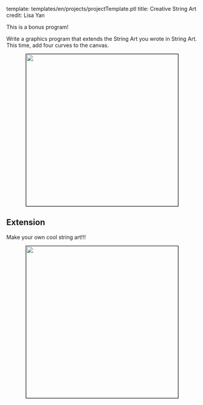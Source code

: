 template: templates/en/projects/projectTemplate.ptl
title: Creative String Art
credit: Lisa Yan

This is a bonus program!

Write a graphics program that extends the String Art you wrote in String Art. This time, add four curves to the canvas.

<center>
  <img style="width:400px; border: 1px solid black;" src="{{pathToRoot}}img/projects/creativeStringArt/corners.png">
</center>

## Extension
Make your own cool string art!!!

<center>
  <img style="width:400px; border: 1px solid black" src="{{pathToRoot}}img/projects/creativeStringArt/customfancy.png">
</center>
